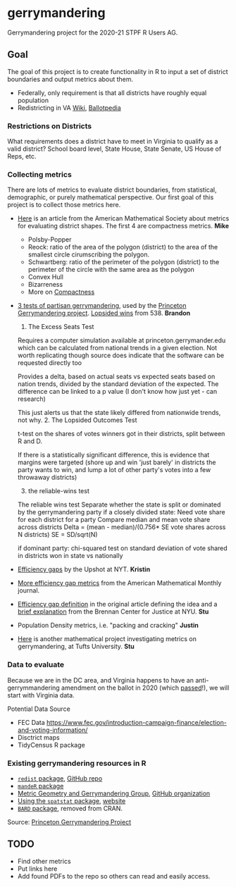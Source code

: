 # gerrymandering
Gerrymandering project for the 2020-21 STPF R Users AG. 


## Goal

The goal of this project is to create functionality in R to input a set of district boundaries and output metrics about them. 

- Federally, only requirement is that all districts have roughly equal population 
- Redistricting in VA [Wiki](https://en.wikipedia.org/wiki/Redistricting_in_Virginia), [Ballotpedia](https://ballotpedia.org/Redistricting_in_Virginia)


### Restrictions on Districts 

What requirements does a district have to meet in Virginia to qualify as a valid district? School board level, State House, State Senate, US House of Reps, etc. 

### Collecting metrics 

There are lots of metrics to evaluate district boundaries, from statistical, demographic, or purely mathematical perspective. Our first goal of this project is to collect those metrics here. 

- [Here](http://www.ams.org/publicoutreach/feature-column/fc-2014-08) is an article from the American Mathematical Society about metrics for evaluating district shapes. The first 4 are compactness metrics. **Mike** 
    * Polsby-Popper	
    * Reock: ratio of the area of the polygon (district) to the area of the smallest circle cirumscribing the polygon. 
    * Schwartberg: ratio of the perimeter of the polygon (district)	to the perimeter of the circle with the same area as the polygon
    * Convex Hull	
    * Bizarreness 	
    * More on [Compactness](https://arxiv.org/pdf/1803.02857.pdf)
- [3 tests of partisan gerrymandering](http://www.stanfordlawreview.org/wp-content/uploads/sites/3/2016/06/3_-_Wang_-_Stan._L._Rev.pdf), used by the [Princeton Gerrymandering project](https://gerrymander.princeton.edu/tests). [Lopsided wins](https://projects.fivethirtyeight.com/partisan-gerrymandering-north-carolina/) from 538. **Brandon** 
    1. The Excess Seats Test
    
  Requires a computer simulation available at princeton.gerrymander.edu which can be calculated from national trends in a given election. Not worth replicating though source does indicate that the software can be requested directly too
    
  Provides a delta, based on actual seats vs expected seats based on nation trends, divided by the standard deviation of the expected. The difference can be linked to a p value (I don't know how just yet - can research)
      
  This just alerts us that the state likely differed from nationwide trends, not why.
    2. The Lopsided Outcomes Test 
      
  t-test on the shares of votes winners got in their districts, split between R and D.

  If there is a statistically significant difference, this is evidence that margins were targeted (shore up and win 'just barely' in districts the party wants to win, and lump a lot of other party's votes into a few throwaway districts)

    3. the reliable-wins test
     
  The reliable wins test
  Separate whether the state is split or dominated by the gerrymandering party if a closely divided state: 
  Need vote share for each district for a party 
  Compare median and mean vote share across districts 
  Delta = (mean - median)/(0.756* SE vote shares across N districts) 
  SE = SD/sqrt(N)
      
  if dominant party:
  chi-squared test on standard deviation of vote shared in districts won in state vs nationally
- [Efficiency gaps](https://www.nytimes.com/interactive/2017/10/03/upshot/how-the-new-math-of-gerrymandering-works-supreme-court.html) by the Upshot at NYT. **Kristin**
- [More efficiency gap metrics](https://www.tandfonline.com/doi/pdf/10.1080/00029890.2019.1609324?needAccess=true) from the American Mathematical Monthly journal. 
- [Efficiency gap definition](https://chicagounbound.uchicago.edu/cgi/viewcontent.cgi?article=1946&context=public_law_and_legal_theory) in the original article defining the idea and a [brief explanation](https://www.brennancenter.org/sites/default/files/legal-work/How_the_Efficiency_Gap_Standard_Works.pdf) from the Brennan Center for Justice at NYU. **Stu**

- Population Density metrics, i.e. "packing and cracking" **Justin**

- [Here](https://mggg.org/) is another mathematical project investigating metrics on gerrymandering, at Tufts University. **Stu**

### Data to evaluate 

Because we are in the DC area, and Virginia happens to have an anti-gerrymmandering amendment on the ballot in 2020 (which [passed](https://www.washingtonpost.com/elections/election-results/virginia-2020/#ballot-measures)!), we will start with Virginia data. 

Potential Data Source

- FEC Data https://www.fec.gov/introduction-campaign-finance/election-and-voting-information/
- Disctrict maps
- TidyCensus R package

### Existing gerrymandering resources in R 

- [`redist` package](https://cran.r-project.org/web/packages/redist/redist.pdf), [GitHub repo](https://github.com/kosukeimai/redist)
- [`mandeR` package](https://github.com/gerrymandr/mandeR)
- [Metric Geometry and Gerrymandering Group](https://mggg.org/), [GitHub organization](https://github.com/gerrymandr)
- [Using the `spatstat` package](https://www.r-bloggers.com/2012/12/measuring-the-gerrymander-with-spatstat/), [website](http://spatstat.org/)
- [`BARD` package](https://pdfs.semanticscholar.org/7c1e/3a665e12a631430f1156414772ffc28524d2.pdf), removed from CRAN. 

Source: [Princeton Gerrymandering Project](https://gerrymander.princeton.edu/reforms2019/va/)

## TODO

- Find other metrics 
- Put links here 
- Add found PDFs to the repo so others can read and easily access. 
